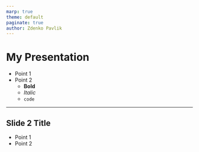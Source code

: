```yaml
---
marp: true
theme: default
paginate: true
author: Zdenko Pavlik
---
```


# My Presentation
- Point 1
- Point 2
    - **Bold**
    - _Italic_
    - `code`
---

## Slide 2 Title

- Point 1
- Point 2